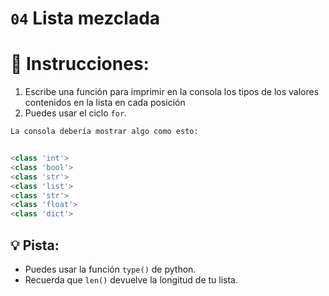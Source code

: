 # `04` Lista mezclada

# 📝 Instrucciones:
1. Escribe una función para imprimir en la consola los tipos
de los valores contenidos en la lista en cada posición
2. Puedes usar el ciclo `for`.

```py
La consola debería mostrar algo como esto:


<class 'int'>
<class 'bool'>
<class 'str'>
<class 'list'>
<class 'str'>
<class 'float'>
<class 'dict'>
```

## 💡 Pista:
- Puedes usar la función `type()` de python.
- Recuerda que `len()` devuelve la longitud de tu lista.